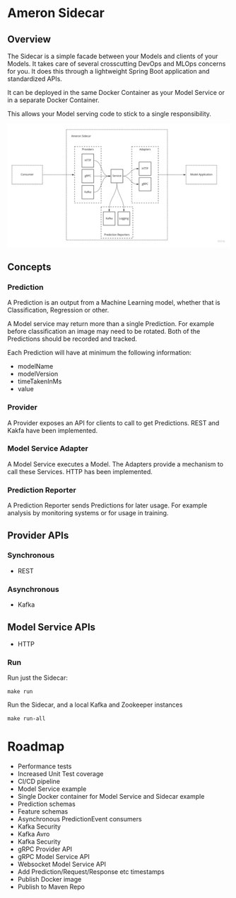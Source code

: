 # Ameron Sidecar
## Overview
The Sidecar is a simple facade between your Models and clients of your Models. It takes care of several crosscutting DevOps and MLOps concerns for you. It does this through a lightweight Spring Boot application and standardized APIs.

It can be deployed in the same Docker Container as your Model Service or in a separate Docker Container.

This allows your Model serving code to stick to a single responsibility.

![High Level Design](overview.jpg)

## Concepts
### Prediction
A Prediction is an output from a Machine Learning model, whether that is Classification, Regression or other.

A Model service may return more than a single Prediction. For example before classification an image may need to be rotated. Both of the Predictions should be recorded and tracked.

Each Prediction will have at minimum the following information:
- modelName
- modelVersion
- timeTakenInMs
- value

### Provider
A Provider exposes an API for clients to call to get Predictions. REST and Kakfa have been implemented.

### Model Service Adapter
A Model Service executes a Model. The Adapters provide a mechanism to call these Services. HTTP has been implemented.

### Prediction Reporter 
A Prediction Reporter sends Predictions for later usage. For example analysis by monitoring systems or for usage in training.

## Provider APIs
### Synchronous
- REST
### Asynchronous
- Kafka

## Model Service APIs
- HTTP

### Run
Run just the Sidecar:

    make run

Run the Sidecar, and a local Kafka and Zookeeper instances

    make run-all

# Roadmap
- Performance tests
- Increased Unit Test coverage
- CI/CD pipeline
- Model Service example
- Single Docker container for Model Service and Sidecar example
- Prediction schemas
- Feature schemas
- Asynchronous PredictionEvent consumers
- Kafka Security
- Kafka Avro
- Kafka Security
- gRPC Provider API
- gRPC Model Service API
- Websocket Model Service API
- Add Prediction/Request/Response etc timestamps
- Publish Docker image
- Publish to Maven Repo